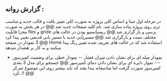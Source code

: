 ## گزارش روانه :
در مرحله اول مبنا و اساس کلی پروژه به صورت کلی تغییر یافت و قالب جدید و مناسب تری روی پروژه پیاده سازی شد.
نام کلیه صفحات جدید شد
@@ در هر بخش به صورت مجزا قابلیت flex و  gride  برسی و بار گزاری شد
@@ ریسپانسیو بودن در حالت های مختلف تست و بارگزاری شد
@@ مسیریابی جدید با مسیر یابی قدیمی تغییر پیدا کرد 
@@ 3 نمودار در صفحه Home استفاده شد که در حالت های تعریف شده تغییر رنگ پیدا میکنند و به کار بر هشدار میدهد
- نمودار میله ای برای نشان دادن میزان فشار
-- نمودار خطی برای وضعیت کمپرسور
--- نموار دایره ای برای نشان دادن دمای کمپرسور
  @@ جستجو برای مدل 3 بعدی کمپرسور صورت گرفت اما متاسفانه پیدا نشد که باید بیشتر روی این موضوع تمرکز کرد..!!
  @@ 
